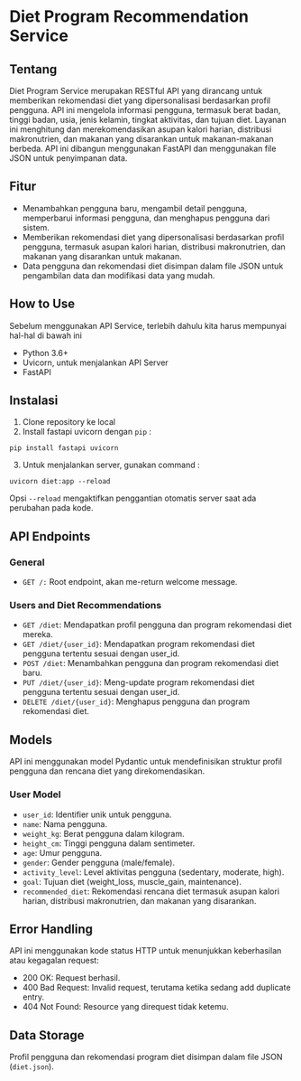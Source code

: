 # Diet Program Recommendation Service
## Tentang
Diet Program Service merupakan RESTful API yang dirancang untuk memberikan rekomendasi diet yang dipersonalisasi berdasarkan profil pengguna. API ini mengelola informasi pengguna, termasuk berat badan, tinggi badan, usia, jenis kelamin, tingkat aktivitas, dan tujuan diet. Layanan ini menghitung dan merekomendasikan asupan kalori harian, distribusi makronutrien, dan makanan yang disarankan untuk makanan-makanan berbeda. API ini dibangun menggunakan FastAPI dan menggunakan file JSON untuk penyimpanan data.
## Fitur
* Menambahkan pengguna baru, mengambil detail pengguna, memperbarui informasi pengguna, dan menghapus pengguna dari sistem.
* Memberikan rekomendasi diet yang dipersonalisasi berdasarkan profil pengguna, termasuk asupan kalori harian, distribusi makronutrien, dan makanan yang disarankan untuk makanan.
* Data pengguna dan rekomendasi diet disimpan dalam file JSON untuk pengambilan data dan modifikasi data yang mudah.
## How to Use
Sebelum menggunakan API Service, terlebih dahulu kita harus mempunyai hal-hal di bawah ini
* Python 3.6+
* Uvicorn, untuk menjalankan API Server
* FastAPI
## Instalasi
1. Clone repository ke local
2. Install fastapi uvicorn dengan `pip` :
```
pip install fastapi uvicorn
```
3. Untuk menjalankan server, gunakan command :
```
uvicorn diet:app --reload
```
Opsi `--reload` mengaktifkan penggantian otomatis server saat ada perubahan pada kode.
## API Endpoints
### General
* `GET /:` Root endpoint, akan me-return welcome message.
### Users and Diet Recommendations
* `GET /diet`: Mendapatkan profil pengguna dan program rekomendasi diet mereka.
* `GET /diet/{user_id}`: Mendapatkan program rekomendasi diet pengguna tertentu sesuai dengan user_id.
* `POST /diet`: Menambahkan pengguna dan program rekomendasi diet baru.
* `PUT /diet/{user_id}`: Meng-update program rekomendasi diet pengguna tertentu sesuai dengan user_id.
* `DELETE /diet/{user_id}`: Menghapus pengguna dan program rekomendasi diet.
## Models
API ini menggunakan model Pydantic untuk mendefinisikan struktur profil pengguna dan rencana diet yang direkomendasikan.
### User Model
* `user_id`: Identifier unik untuk pengguna.
* `name`: Nama pengguna.
* `weight_kg`: Berat pengguna dalam kilogram.
* `height_cm`: Tinggi pengguna dalam sentimeter.
* `age`: Umur pengguna.
* `gender`: Gender pengguna (male/female).
* `activity_level`: Level aktivitas pengguna (sedentary, moderate, high).
* `goal`: Tujuan diet (weight_loss, muscle_gain, maintenance).
* `recommended_diet`: Rekomendasi rencana diet termasuk asupan kalori harian, distribusi makronutrien, dan makanan yang disarankan.
## Error Handling
API ini menggunakan kode status HTTP untuk menunjukkan keberhasilan atau kegagalan request:
* 200 OK: Request berhasil.
* 400 Bad Request: Invalid request, terutama ketika sedang add duplicate entry.
* 404 Not Found: Resource yang direquest tidak ketemu.
## Data Storage
Profil pengguna dan rekomendasi program diet disimpan dalam file JSON (`diet.json`).
